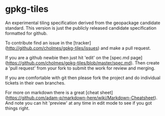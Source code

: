 gpkg-tiles
==========

An experimental tiling specification derived from the geopackage candidate standard. This version is just the publicly released candidate specification formatted for github.

To contribute find an issue in the [tracker] (http://github.com/cholmes/gpkg-tiles/issues) and make a pull request. 

If you are a github newbie then just hit 'edit' on the [spec.md page] (https://github.com/cholmes/gpkg-tiles/blob/master/spec.md). Then create a 'pull request' from your fork to submit the work for review and merging.

If you are comfortable with git then please fork the project and do individual tickets in their own branches.

For more on markdown there is a great [cheat sheet] (https://github.com/adam-p/markdown-here/wiki/Markdown-Cheatsheet).
And note you can hit 'preview' at any time in edit mode to see if you got things right. 
